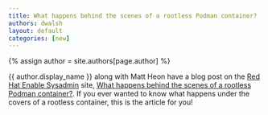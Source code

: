 ```yaml
---
title: What happens behind the scenes of a rootless Podman container? 
authors: dwalsh
layout: default
categories: [new]
---
```

{% assign author = site.authors[page.author] %}

{{ author.display_name }} along with Matt Heon have a blog post on the [Red Hat Enable Sysadmin](https://www.redhat.com/sysadmin/) site, [What happens behind the scenes of a rootless Podman container?](https://www.redhat.com/sysadmin/behind-scenes-podman).  If you ever wanted to know what happens under the covers of a rootless container, this is the article for you!
